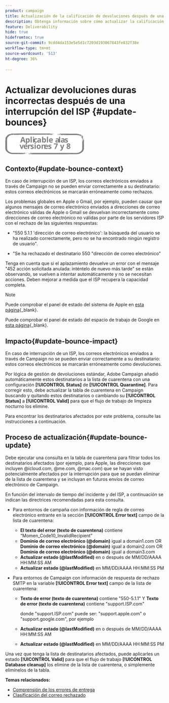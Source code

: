 ```yaml
---
product: campaign
title: Actualización de la calificación de devoluciones después de una interrupción del ISP
description: Obtenga información sobre cómo actualizar la calificación de devoluciones después de una interrupción del ISP
feature: Deliverability
hide: true
hidefromtoc: true
source-git-commit: 9cdd4da153e5e5d1c7203d193067843fe832f38e
workflow-type: tm+mt
source-wordcount: '513'
ht-degree: 36%

---
```


# Actualizar devoluciones duras incorrectas después de una interrupción del ISP {#update-bounces}

![](../../assets/common.svg)

## Contexto{#update-bounce-context}

En caso de interrupción de un ISP, los correos electrónicos enviados a través de Campaign no se pueden enviar correctamente a su destinatario: estos correos electrónicos se marcarán erróneamente como rechazos.

Los problemas globales en Apple o Gmail, por ejemplo, pueden causar que algunos mensajes de correo electrónico enviados a direcciones de correo electrónico válidas de Apple o Gmail se devuelvan incorrectamente como direcciones de correo electrónico no válidas por parte de los servidores ISP con el rechazo de las siguientes respuestas:

* &quot;550 5.1.1 &#39;dirección de correo electrónico&#39;: la búsqueda del usuario se ha realizado correctamente, pero no se ha encontrado ningún registro de usuario&quot;.

* &quot;Se ha rechazado el destinatario 550 &quot;dirección de correo electrónico&quot;

Tenga en cuenta que si el aplazamiento devuelve un error con el mensaje &quot;452 acción solicitada anulada: inténtelo de nuevo más tarde&quot; se están observando, se vuelven a intentar automáticamente y no se necesitan acciones. Deben mejorar a medida que el ISP recupera la capacidad completa.

>[!NOTE]
>
>Puede comprobar el panel de estado del sistema de Apple en [esta página](https://www.apple.com/es/support/systemstatus/){_blank}.
>
>Puede comprobar el panel de estado del espacio de trabajo de Google en [esta página](https://www.google.com/appsstatus#hl=en&amp;v=status){_blank}.

## Impacto{#update-bounce-impact}

En caso de interrupción de un ISP, los correos electrónicos enviados a través de Campaign no se pueden enviar correctamente a su destinatario: estos correos electrónicos se marcarán erróneamente como devoluciones.

Por lógica de gestión de devoluciones estándar, Adobe Campaign añadió automáticamente estos destinatarios a la lista de cuarentena con una configuración **[!UICONTROL Status]** de **[!UICONTROL Quarantine]**. Para corregir esto, debe actualizar la tabla de cuarentena en Campaign buscando y quitando estos destinatarios o cambiando su **[!UICONTROL Status]** a **[!UICONTROL Valid]** para que el flujo de trabajo de limpieza nocturno los elimine.

Para encontrar los destinatarios afectados por este problema, consulte las instrucciones a continuación.

## Proceso de actualización{#update-bounce-update}

Debe ejecutar una consulta en la tabla de cuarentena para filtrar todos los destinatarios afectados (por ejemplo, para Apple, las direcciones que incluyen @icloud.com, @me.com, @mac.com) que se hayan visto potencialmente afectados por la interrupción para que se puedan eliminar de la lista de cuarentena y se incluyan en futuros envíos de correo electrónico de Campaign.

En función del intervalo de tiempo del incidente y del ISP, a continuación se indican las directrices recomendadas para esta consulta.

* Para entornos de campaña con información de regla de correo electrónico entrante en la sección **[!UICONTROL Error text]** campo de la lista de cuarentena:

   * **El texto del error (texto de cuarentena)** contiene “Momen_Code10_InvalidRecipient”
   * **Dominio de correo electrónico (@domain)** igual a domain1.com OR **Dominio de correo electrónico (@domain)** igual a domain2.com OR **Dominio de correo electrónico (@domain)** igual a domain3.com
   * **Actualizar estado (@lastModified)** en o después de MM/DD/AAAA HH:MM:SS AM
   * **Actualizar estado (@lastModified)** en MM/DD/AAAA HH:MM:SS PM

* Para entornos de Campaign con información de respuesta de rechazo SMTP en la variable **[!UICONTROL Error text]** campo de la lista de cuarentena:

   * **Texto de error (texto de cuarentena)** contiene &quot;550-5.1.1&quot; Y **Texto de error (texto de cuarentena)** contiene &quot;support.ISP.com&quot;

      donde &quot;support.ISP.com&quot; puede ser: &quot;support.apple.com&quot; o &quot;support.google.com&quot;, por ejemplo

   * **Actualizar estado (@lastModified)** en o después de MM/DD/AAAA HH:MM:SS AM
   * **Actualizar estado (@lastModified)** en MM/DD/AAAA HH:MM:SS PM


Una vez que tenga la lista de destinatarios afectados, puede aplicarles un estado **[!UICONTROL Valid]** para que el flujo de trabajo **[!UICONTROL Database cleanup]** los elimine de la lista de cuarentena, o simplemente elimínelos de la tabla.

**Temas relacionados:**
* [Comprensión de los errores de entrega](understanding-delivery-failures.md)
* [Clasificación del correo rechazado](understanding-delivery-failures.md#bounce-mail-qualification)
